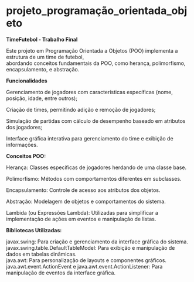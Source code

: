 # projeto_programação_orientada_objeto

**TimeFutebol - Trabalho Final**<br>

Este projeto em Programação Orientada a Objetos (POO) implementa a estrutura de um time de futebol,<br>
abordando conceitos fundamentais da POO, como herança, polimorfismo, encapsulamento, e abstração.

**Funcionalidades**

Gerenciamento de jogadores com características específicas (nome, posição, idade, entre outros);<br>

Criação de times, permitindo adição e remoção de jogadores;<br>

Simulação de partidas com cálculo de desempenho baseado em atributos dos jogadores;<br>

Interface gráfica interativa para gerenciamento do time e exibição de informações.

**Conceitos POO:**

Herança: Classes específicas de jogadores herdando de uma classe base.<br>

Polimorfismo: Métodos com comportamentos diferentes em subclasses.<br>

Encapsulamento: Controle de acesso aos atributos dos objetos.<br>

Abstração: Modelagem de objetos e comportamentos do sistema.<br>

Lambida (ou Expressões Lambda): Utilizadas para simplificar a implementação de ações em eventos e manipulação de listas.

**Bibliotecas Utilizadas:**

javax.swing: Para criação e gerenciamento da interface gráfica do sistema.<br>
javax.swing.table.DefaultTableModel: Para exibição e manipulação de dados em tabelas dinâmicas.<br>
java.awt: Para personalização de layouts e componentes gráficos.<br>
java.awt.event.ActionEvent e java.awt.event.ActionListener: Para manipulação de eventos da interface gráfica.
